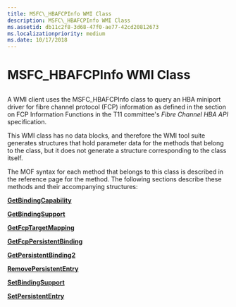 ```yaml
---
title: MSFC\_HBAFCPInfo WMI Class
description: MSFC\_HBAFCPInfo WMI Class
ms.assetid: db11c2f8-3d68-47f0-ae77-42cd20812673
ms.localizationpriority: medium
ms.date: 10/17/2018
---
```


# MSFC\_HBAFCPInfo WMI Class


## <span id="ddk_msfc_hbafcpinfo_wmi_class_kr"></span><span id="DDK_MSFC_HBAFCPINFO_WMI_CLASS_KR"></span>


A WMI client uses the MSFC\_HBAFCPInfo class to query an HBA miniport driver for fibre channel protocol (FCP) information as defined in the section on FCP Information Functions in the T11 committee's *Fibre Channel HBA API* specification.

This WMI class has no data blocks, and therefore the WMI tool suite generates structures that hold parameter data for the methods that belong to the class, but it does not generate a structure corresponding to the class itself.

The MOF syntax for each method that belongs to this class is described in the reference page for the method. The following sections describe these methods and their accompanying structures:

[**GetBindingCapability**](getbindingcapability.md)

[**GetBindingSupport**](getbindingsupport.md)

[**GetFcpTargetMapping**](getfcptargetmapping.md)

[**GetFcpPersistentBinding**](getfcppersistentbinding.md)

[**GetPersistentBinding2**](getpersistentbinding2.md)

[**RemovePersistentEntry**](removepersistententry.md)

[**SetBindingSupport**](setbindingsupport.md)

[**SetPersistentEntry**](setpersistententry.md)

 

 





